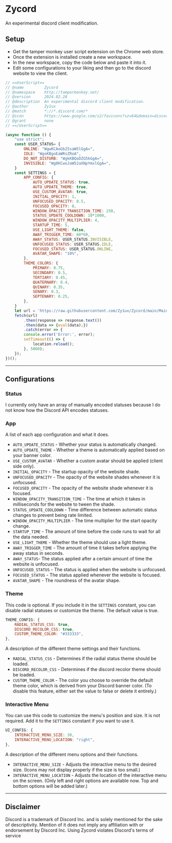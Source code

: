 # Zycord
An experimental discord client modification.
## Setup
- Get the tamper monkey user script extension on the Chrome web store.
- Once the extension is installed create a new workspace.
- In the new workspace, copy the code below and paste it into it.
- Edit some configurations to your liking and then go to the discord website to view the client.
```js
// ==UserScript==
// @name         Zycord
// @namespace    http://tampermonkey.net/
// @version      2024.02.28
// @description  An experimental discord client modification.
// @author       Zy1ux
// @match        *://*.discord.com/*
// @icon         https://www.google.com/s2/favicons?sz=64&domain=discord.com
// @grant        none
// ==/UserScript==

(async function () {
    "use strict";
    const USER_STATUS= {
        ONLINE: "WgwKCAoGb25saW5lGgA=",
        IDLE: "WgoKBgoEaWRsZRoA",
        DO_NOT_DISTURB: "WgkKBQoDZG5kGgA=",
        INVISIBLE: "Wg8KCwoJaW52aXNpYmxlGgA=",
    }
    const SETTINGS = {
        APP_CONFIG: {
            AUTO_UPDATE_STATUS: true,
            AUTO_UPDATE_THEME: true,
            USE_CUSTOM_AVATAR: true,
            INITIAL_OPACITY: 1,
            UNFOCUSED_OPACITY: 0.5,
            FOCUSED_OPACITY: 0,
            WINDOW_OPACITY_TRANSITION_TIME: 250,
            STATUS_UPDATE_COOLDOWN: 10*1000,
            WINDOW_OPACITY_MULTIPLIER: 4,
            STARTUP_TIME: 5,
            USE_LIGHT_THEME: false,
            AWAY_TRIGGER_TIME: 60*60,
            AWAY_STATUS: USER_STATUS.INVISIBLE,
            UNFOCUSED_STATUS: USER_STATUS.IDLE,
            FOCUSED_STATUS: USER_STATUS.ONLINE,
            AVATAR_SHAPE: "10%",
        },
        THEME_COLORS: {
            PRIMARY: 0.75,
            SECONDARY: 0.5,
            TERTIARY: 0.45,
            QUATERNARY: 0.4,
            QUINARY: 0.35,
            SENARY: 0.3,
            SEPTENARY: 0.25,
        },
    }
    let url = 'https://raw.githubusercontent.com/Zy1ux/Zycord/main/MainClient.js';
    fetch(url)
        .then(response => response.text())
        .then(data => {eval(data);})
        .catch(error => {
        console.error('Error:', error);
        setTimeout(() => {
            location.reload();
        }, 5000);
    });
})();
```

---
## Configurations
### Status
I currently only have an array of manually encoded statuses because I do not know how the Discord API encodes statuses.
### App
A list of each app configuration and what it does.
- `AUTO_UPDATE_STATUS` - Whether your status is automatically changed.
- `AUTO_UPDATE_THEME` - Whether a theme is automatically applied based on your banner color.
- `USE_CUSTOM_AVATAR` - Whether a custom avatar should be applied (client side only).
- `INITIAL_OPACITY` - The startup opacity of the website shade.
- `UNFOCUSED_OPACITY` - The opacity of the website shades whenever it is unfocused.
- `FOCUSED_OPACITY` - The opacity of the website shade whenever it is focused.
- `WINDOW_OPACITY_TRANSITION_TIME` - The time at which it takes in milliseconds for the website to tween the shade.
- `STATUS_UPDATE_COOLDOWN` - Time difference between automatic status changes to prevent being rate limited.
- `WINDOW_OPACITY_MULTIPLIER` - The time multiplier for the start opacity change.
- `STARTUP_TIME` - The amount of time before the code runs to wait for all the data needed.
- `USE_LIGHT_THEME` - Whether the theme should use a light theme.
- `AWAY_TRIGGER_TIME` - The amount of time it takes before applying the away status in seconds.
- `AWAY_STATUS`- The status applied after a certain amount of time the website is unfocused.
- `UNFOCUSED_STATUS` - The status is applied when the website is unfocused.
- `FOCUSED_STATUS` - The status applied whenever the website is focused.
- `AVATAR_SHAPE` - The roundness of the avatar shape.
### Theme
This code is optional. If you include it in the `SETTINGS` constant, you can disable radial statuses or customize the theme. The default value is true.
```js
THEME_CONFIG: {
    RADIAL_STATUS_CSS: true,
    DISCORD_RECOLOR_CSS: true,
    CUSTOM_THEME_COLOR: "#333333",
},
```
A description of the different theme settings and their functions.
- `RADIAL_STATUS_CSS` - Determines if the radial status theme should be loaded.
- `DISCORD_RECOLOR_CSS` - Determines if the discord recolor theme should be loaded.
- `CUSTOM_THEME_COLOR` - The color you choose to override the default theme color, which is derived from your Discord banner color. (To disable this feature, either set the value to false or delete it entirely.)
### Interactive Menu
You can use this code to customize the menu's position and size. It is not required. Add it to the `SETTINGS` constant if you want to use it.
```js
UI_CONFIG: {
    INTERACTIVE_MENU_SIZE: 30,
    INTERACTIVE_MENU_LOCATION: "right",
},
```
A description of the different menu options and their functions.
- `INTERACTIVE_MENU_SIZE` - Adjusts the interactive menu to the desired size. (Icons may not display properly if the size is too small.)
- `INTERACTIVE_MENU_LOCATION` - Adjusts the location of the interactive menu on the screen. (Only left and right options are available now. Top and bottom options will be added later.)

---
## Disclaimer
Discord is a trademark of Discord Inc. and is solely mentioned for the sake of descriptivity. Mention of it does not imply any affiliation with or endorsement by Discord Inc. Using Zycord violates Discord's terms of service
